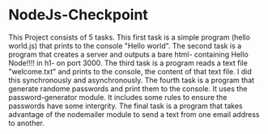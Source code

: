 # NodeJs-Checkpoint
This Project consists of 5 tasks.
This first task  is a simple program  (hello world.js) that prints to the console "Hello world".
The second task is a program that creates a server and outputs a bare html- containing Hello Node!!!! in h1- on port 3000.
The third task is a program reads a text file "welcome.txt" and prints to the console, the content of that text file. I did this synchronously and asynchronously.
The fourth task is a program that generate randome passwords and print them to the console. It uses the password-generator module. It includes some rules to ensure the passwords have some intergrity.
The final task is a program that takes advantage of the nodemailer module to send a text from one email address to another.
